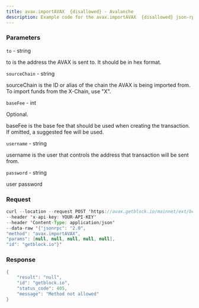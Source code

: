 ```yaml
---
title: avax.importAVAX  {disallowed} - Avalanche
description: Example code for the avax.importAVAX  {disallowed} json-rpc method. Сomplete guide on how to use avax.importAVAX  {disallowed} json-rpc in GetBlock.io Web3 documentation.
---
```


### Parameters


`to` - string

to is the address the AVAX is sent to. It should be in hex format.

`sourceChain` - string

sourceChain is the ID or alias of the chain the AVAX is being imported
from. To import funds from the X-Chain, use "X".

`baseFee` - int

Optional.

baseFee is the base fee that should be used when creating the
transaction. If omitted, a suggested fee will be used.

`username` - string

username is the user that controls the address that transaction will be
sent from.

`password` - string

user password

### Request

``` java
curl --location --request POST 'https://avax.getblock.io/mainnet/ext/bc/C/rpc' 
--header 'x-api-key: YOUR-API-KEY' 
--header 'Content-Type: application/json' 
--data-raw '{"jsonrpc": "2.0",
"method": "avax.importAVAX",
"params": [null, null, null, null, null],
"id": "getblock.io"}'
```

###  Response

``` java
{
    "result": "null",
    "id": "getblock.io",
    "status_code": 405,
    "message": "Method not allowed"
}
```


